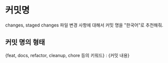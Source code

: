 # 커밋명

changes, staged changes 파일 변경 사항에 대해서 커밋 명을 "한국어"로 추천해줘.

## 커밋 명의 형태

{feat, docs, refactor, cleanup, chore 등의 키워드} : {커밋 내용}
